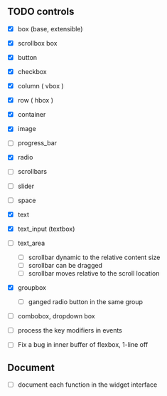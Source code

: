 
## TODO controls
- [x] box (base, extensible)
- [x] scrollbox box
- [X] button
- [x] checkbox
- [X] column ( vbox )
- [x] row ( hbox )
- [x] container
- [x] image
- [ ] progress_bar
- [x] radio
- [ ] scrollbars
- [ ] slider
- [ ] space
- [x] text
- [X] text_input (textbox)
- [ ] text_area
    - [ ] scrollbar dynamic to the relative content size
    - [ ] scrollbar can be dragged
    - [ ] scrollbar moves relative to the scroll location
- [X] groupbox
    - [ ] ganged radio button in the same group
- [ ] combobox, dropdown box

- [ ] process the key modifiers in events
- [ ] Fix a bug in inner buffer of flexbox, 1-line off

## Document
- [ ] document each function in the widget interface
